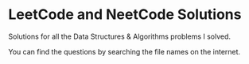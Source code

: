 # LeetCode and NeetCode Solutions

Solutions for all the Data Structures & Algorithms problems I solved.

You can find the questions by searching the file names on the internet.
